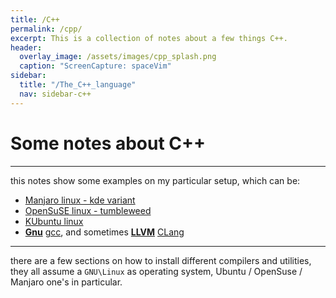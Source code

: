 ```yaml
---
title: /C++
permalink: /cpp/
excerpt: This is a collection of notes about a few things C++.
header:
  overlay_image: /assets/images/cpp_splash.png
  caption: "ScreenCapture: spaceVim"
sidebar:
  title: "/The_C++_language"
  nav: sidebar-c++
---
```

# Some notes about C++
---

this notes show some examples on my particular setup, which can be:
* [Manjaro linux - kde variant](https://manjaro.org/)
* [OpenSuSE linux - tumbleweed](https://www.opensuse.org/)
* [KUbuntu linux](https://kubuntu.org/)
* **[Gnu](https://www.gnu.org/)** [gcc](https://gcc.gnu.org/), and sometimes **[LLVM](https://llvm.org/)** [CLang](https://clang.llvm.org/)

---

there are a few sections on how to install different compilers and utilities, they all assume a `GNU\Linux` as operating system, Ubuntu / OpenSuse / Manjaro one's in particular.
